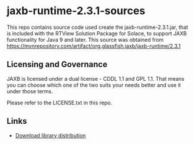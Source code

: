 # jaxb-runtime-2.3.1-sources

This repo contains source code used create the jaxb-runtime-2.3.1.jar, that is included with the RTView Solution Package for Solace, to support JAXB functionality for Java 9 and later.  This source was obtained from https://mvnrepository.com/artifact/org.glassfish.jaxb/jaxb-runtime/2.3.1

## Licensing and Governance

JAXB is licensed under a dual license - CDDL 1.1 and GPL 1.1. That means you can choose which one of the two 
suits your needs better and use it under those terms.

Please refer to the LICENSE.txt in this repo.

## Links
- [Download library distribution](https://mvnrepository.com/artifact/org.glassfish.jaxb/jaxb-runtime/2.3.1)
